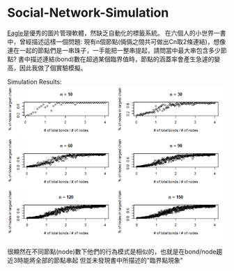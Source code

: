 # Social-Network-Simulation

[Eagle](https://tw.eagle.cool/)是優秀的圖片管理軟體，然缺乏自動化的標籤系統。
在六個人的小世界一書中，曾經描述這樣一個問題:
現有n個節點(倆倆之間共可做出Cn取2條連結)，想像連在一起的節點們是一串珠子，一手能把一整串提起，請問當中最大串包含多少節點?
書中描述連結(bond)數在超過某個臨界值時，節點的涵蓋率會產生急遽的變高，因此我做了個實驗模擬。

Simulation Results:
<img src="Simu result.png" width="800px">

很顯然在不同節點(node)數下他們的行為模式是相似的，也就是在bond/node趨近3時能將全部的節點串起
但並未發現書中所描述的"臨界點現象"
